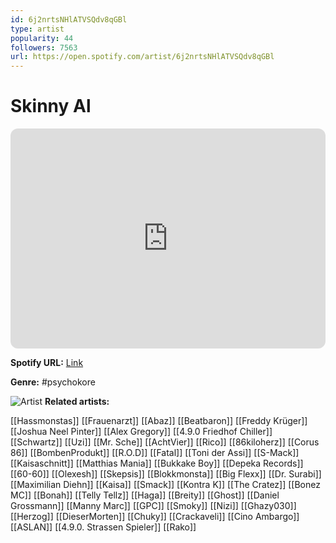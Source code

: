 ```yaml
---
id: 6j2nrtsNHlATVSQdv8qGBl
type: artist
popularity: 44
followers: 7563
url: https://open.spotify.com/artist/6j2nrtsNHlATVSQdv8qGBl
---
```

# Skinny Al

<iframe style="border-radius:12px" src="https://open.spotify.com/embed/artist/6j2nrtsNHlATVSQdv8qGBl" width="100%" height="352" frameBorder="0" allowfullscreen="" allow="autoplay; clipboard-write; encrypted-media; fullscreen; picture-in-picture" loading="lazy"></iframe>

**Spotify URL:** [Link](https://open.spotify.com/artist/6j2nrtsNHlATVSQdv8qGBl)

**Genre:**  #psychokore

![Artist](https://i.scdn.co/image/ab67616d0000b273bda29159f2fa585519f3e623)
**Related artists:**

[[Hassmonstas]]
[[Frauenarzt]]
[[Abaz]]
[[Beatbaron]]
[[Freddy Krüger]]
[[Joshua Neel Pinter]]
[[Alex Gregory]]
[[4.9.0 Friedhof Chiller]]
[[Schwartz]]
[[Uzi]]
[[Mr. Sche]]
[[AchtVier]]
[[Rico]]
[[86kiloherz]]
[[Corus 86]]
[[BombenProdukt]]
[[R.O.D]]
[[Fatal]]
[[Toni der Assi]]
[[S-Mack]]
[[Kaisaschnitt]]
[[Matthias Mania]]
[[Bukkake Boy]]
[[Depeka Records]]
[[60-60]]
[[Olexesh]]
[[Skepsis]]
[[Blokkmonsta]]
[[Big Flexx]]
[[Dr. Surabi]]
[[Maximilian Diehn]]
[[Kaisa]]
[[Smack]]
[[Kontra K]]
[[The Cratez]]
[[Bonez MC]]
[[Bonah]]
[[Telly Tellz]]
[[Haga]]
[[Breity]]
[[Ghost]]
[[Daniel Grossmann]]
[[Manny Marc]]
[[GPC]]
[[Smoky]]
[[Nizi]]
[[Ghazy030]]
[[Herzog]]
[[DieserMorten]]
[[Chuky]]
[[Crackaveli]]
[[Cino Ambargo]]
[[ASLAN]]
[[4.9.0. Strassen Spieler]]
[[Rako]]
